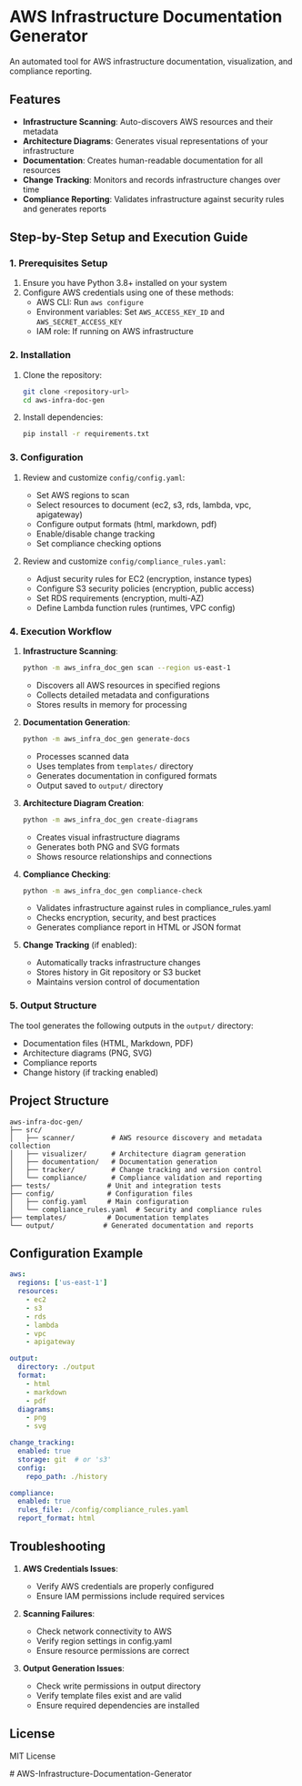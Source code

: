 # AWS Infrastructure Documentation Generator

An automated tool for AWS infrastructure documentation, visualization, and compliance reporting.

## Features

- **Infrastructure Scanning**: Auto-discovers AWS resources and their metadata
- **Architecture Diagrams**: Generates visual representations of your infrastructure
- **Documentation**: Creates human-readable documentation for all resources
- **Change Tracking**: Monitors and records infrastructure changes over time
- **Compliance Reporting**: Validates infrastructure against security rules and generates reports

## Step-by-Step Setup and Execution Guide

### 1. Prerequisites Setup

1. Ensure you have Python 3.8+ installed on your system
2. Configure AWS credentials using one of these methods:
   - AWS CLI: Run `aws configure`
   - Environment variables: Set `AWS_ACCESS_KEY_ID` and `AWS_SECRET_ACCESS_KEY`
   - IAM role: If running on AWS infrastructure

### 2. Installation

1. Clone the repository:
   ```bash
   git clone <repository-url>
   cd aws-infra-doc-gen
   ```

2. Install dependencies:
   ```bash
   pip install -r requirements.txt
   ```

### 3. Configuration

1. Review and customize `config/config.yaml`:
   - Set AWS regions to scan
   - Select resources to document (ec2, s3, rds, lambda, vpc, apigateway)
   - Configure output formats (html, markdown, pdf)
   - Enable/disable change tracking
   - Set compliance checking options

2. Review and customize `config/compliance_rules.yaml`:
   - Adjust security rules for EC2 (encryption, instance types)
   - Configure S3 security policies (encryption, public access)
   - Set RDS requirements (encryption, multi-AZ)
   - Define Lambda function rules (runtimes, VPC config)

### 4. Execution Workflow

1. **Infrastructure Scanning**:
   ```bash
   python -m aws_infra_doc_gen scan --region us-east-1
   ```
   - Discovers all AWS resources in specified regions
   - Collects detailed metadata and configurations
   - Stores results in memory for processing

2. **Documentation Generation**:
   ```bash
   python -m aws_infra_doc_gen generate-docs
   ```
   - Processes scanned data
   - Uses templates from `templates/` directory
   - Generates documentation in configured formats
   - Output saved to `output/` directory

3. **Architecture Diagram Creation**:
   ```bash
   python -m aws_infra_doc_gen create-diagrams
   ```
   - Creates visual infrastructure diagrams
   - Generates both PNG and SVG formats
   - Shows resource relationships and connections

4. **Compliance Checking**:
   ```bash
   python -m aws_infra_doc_gen compliance-check
   ```
   - Validates infrastructure against rules in compliance_rules.yaml
   - Checks encryption, security, and best practices
   - Generates compliance report in HTML or JSON format

5. **Change Tracking** (if enabled):
   - Automatically tracks infrastructure changes
   - Stores history in Git repository or S3 bucket
   - Maintains version control of documentation

### 5. Output Structure

The tool generates the following outputs in the `output/` directory:
- Documentation files (HTML, Markdown, PDF)
- Architecture diagrams (PNG, SVG)
- Compliance reports
- Change history (if tracking enabled)

## Project Structure

```
aws-infra-doc-gen/
├── src/
│   ├── scanner/         # AWS resource discovery and metadata collection
│   ├── visualizer/      # Architecture diagram generation
│   ├── documentation/   # Documentation generation
│   ├── tracker/         # Change tracking and version control
│   └── compliance/      # Compliance validation and reporting
├── tests/              # Unit and integration tests
├── config/             # Configuration files
│   ├── config.yaml     # Main configuration
│   └── compliance_rules.yaml  # Security and compliance rules
├── templates/          # Documentation templates
└── output/            # Generated documentation and reports
```

## Configuration Example

```yaml
aws:
  regions: ['us-east-1']
  resources:
    - ec2
    - s3
    - rds
    - lambda
    - vpc
    - apigateway

output:
  directory: ./output
  format:
    - html
    - markdown
    - pdf
  diagrams:
    - png
    - svg

change_tracking:
  enabled: true
  storage: git  # or 's3'
  config:
    repo_path: ./history

compliance:
  enabled: true
  rules_file: ./config/compliance_rules.yaml
  report_format: html
```

## Troubleshooting

1. **AWS Credentials Issues**:
   - Verify AWS credentials are properly configured
   - Ensure IAM permissions include required services

2. **Scanning Failures**:
   - Check network connectivity to AWS
   - Verify region settings in config.yaml
   - Ensure resource permissions are correct

3. **Output Generation Issues**:
   - Check write permissions in output directory
   - Verify template files exist and are valid
   - Ensure required dependencies are installed

## License

MIT License

#   A W S - I n f r a s t r u c t u r e - D o c u m e n t a t i o n - G e n e r a t o r  
 